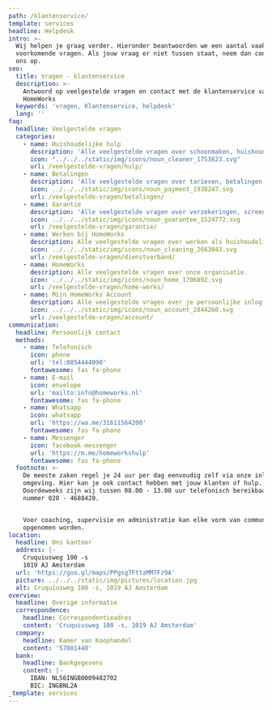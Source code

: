 ```yaml
---
path: /klantenservice/
template: services
headline: Helpdesk
intro: >-
  Wij helpen je graag verder. Hieronder beantwoorden we een aantal vaak
  voorkomende vragen. Als jouw vraag er niet tussen staat, neem dan contact met
  ons op.
seo:
  title: Vragen - klantenservice
  description: >-
    Antwoord op veelgestelde vragen en contact met de klantenservice van
    HomeWorks
  keywords: 'vragen, Klantenservice, helpdesk'
  lang: ''
faq:
  headline: Veelgestelde vragen
  categories:
    - name: Huishoudelijke hulp
      description: 'Alle veelgestelde vragen over schoonmaken, huishoudelijke hulp, etc.'
      icon: "../../../static/img/icons/noun_cleaner_1753623.svg"
      url: /veelgestelde-vragen/hulp/
    - name: Betalingen
      description: 'Alle veelgestelde vragen over tarieven, betalingen en contracten.'
      icon: ../../../static/img/icons/noun_payment_1938247.svg
      url: /veelgestelde-vragen/betalingen/
    - name: Garantie
      description: 'Alle veelgestelde vragen over verzekeringen, screening en garantie.'
      icon: ../../../static/img/icons/noun_guarantee_1524772.svg
      url: /veelgestelde-vragen/garantie/
    - name: Werken bij HomeWorks
      description: Alle veelgestelde vragen over werken als huishoudelijk hulp.
      icon: ../../../static/img/icons/noun_cleaning_2663043.svg
      url: /veelgestelde-vragen/dienstverband/
    - name: HomeWorks
      description: Alle veelgestelde vragen over onze organisatie.
      icon: ../../../static/img/icons/noun_home_1706892.svg
      url: /veelgestelde-vragen/home-works/
    - name: Mijn HomeWorks Account
      description: Alle veelgestelde vragen over je persoonlijke inlog 'Mijn HomeWorks'
      icon: ../../../static/img/icons/noun_account_2844260.svg
      url: /veelgestelde-vragen/account/
communication:
  headline: Persoonlijk contact
  methods:
    - name: Telefonisch
      icon: phone
      url: 'tel:0854444090'
      fontawesome: fas fa-phone
    - name: E-mail
      icon: envelope
      url: 'mailto:info@homeworks.nl'
      fontawesome: fas fa-phone
    - name: Whatsapp
      icon: whatsapp
      url: 'https://wa.me/31611564200'
      fontawesome: fas fa-phone
    - name: Messenger
      icon: facebook-messenger
      url: 'https://m.me/homeworkshulp'
      fontawesome: fas fa-phone
  footnote: >-
    De meeste zaken regel je 24 uur per dag eenvoudig zelf via onze inlog
    omgeving. Hier kan je ook contact hebben met jouw klanten of hulp.
    Doordeweeks zijn wij tussen 08.00 - 13.00 uur telefonisch bereikbaar op
    nummer 020 - 4688420.


    Voor coaching, supervisie en administratie kan elke vorm van communicatie
    opgenomen worden.
location:
  headline: Ons kantoor
  address: |-
    Cruquiusweg 100 -s
    1019 AJ Amsterdam
  url: 'https://goo.gl/maps/PPgsg7FttzMM7Fz9A'
  picture: ../../../static/img/pictures/location.jpg
  alt: Cruquiusweg 100 -s, 1019 AJ Amsterdam
overview:
  headline: Overige informatie
  correspondence:
    headline: Correspondentieadres
    content: 'Cruquiusweg 100 -s, 1019 AJ Amsterdam'
  company:
    headline: Kamer van Koophandel
    content: '57001448'
  bank:
    headline: Bankgegevens
    content: |-
      IBAN: NL56INGB0009482702
      BIC: INGBNL2A
_template: services      
---
```


